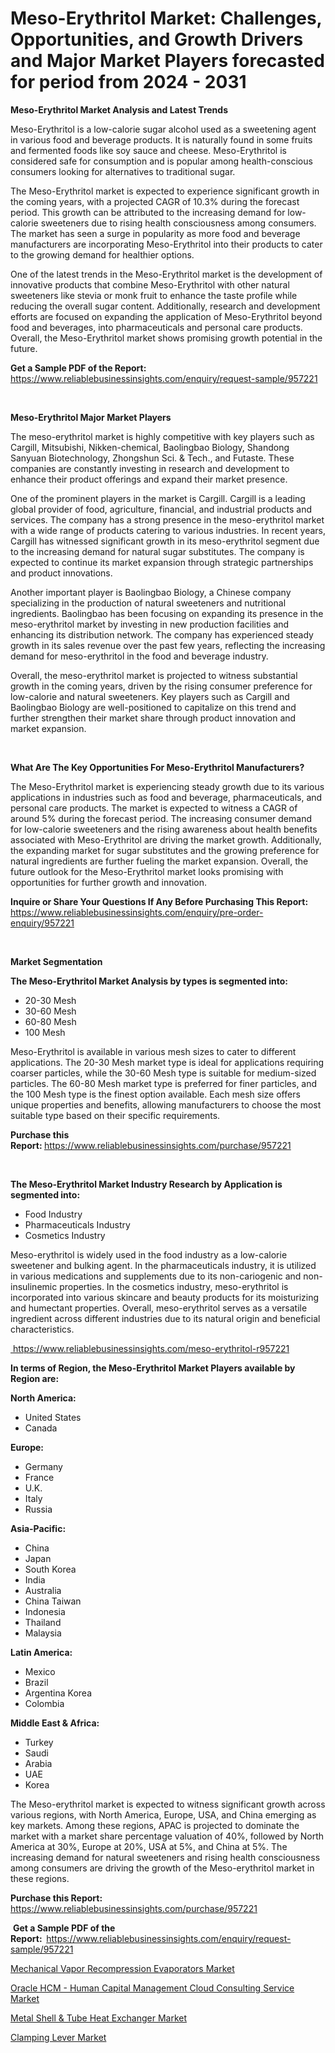 <p><h1>Meso-Erythritol Market: Challenges, Opportunities, and Growth Drivers and Major Market Players forecasted for period from 2024 - 2031</h1></p><p><strong>Meso-Erythritol Market Analysis and Latest Trends</strong></p>
<p><p>Meso-Erythritol is a low-calorie sugar alcohol used as a sweetening agent in various food and beverage products. It is naturally found in some fruits and fermented foods like soy sauce and cheese. Meso-Erythritol is considered safe for consumption and is popular among health-conscious consumers looking for alternatives to traditional sugar.</p><p>The Meso-Erythritol market is expected to experience significant growth in the coming years, with a projected CAGR of 10.3% during the forecast period. This growth can be attributed to the increasing demand for low-calorie sweeteners due to rising health consciousness among consumers. The market has seen a surge in popularity as more food and beverage manufacturers are incorporating Meso-Erythritol into their products to cater to the growing demand for healthier options.</p><p>One of the latest trends in the Meso-Erythritol market is the development of innovative products that combine Meso-Erythritol with other natural sweeteners like stevia or monk fruit to enhance the taste profile while reducing the overall sugar content. Additionally, research and development efforts are focused on expanding the application of Meso-Erythritol beyond food and beverages, into pharmaceuticals and personal care products. Overall, the Meso-Erythritol market shows promising growth potential in the future.</p></p>
<p><strong>Get a Sample PDF of the Report:&nbsp;</strong> <a href="https://www.reliablebusinessinsights.com/enquiry/request-sample/957221">https://www.reliablebusinessinsights.com/enquiry/request-sample/957221</a></p>
<p>&nbsp;</p>
<p><strong>Meso-Erythritol Major Market Players</strong></p>
<p><p>The meso-erythritol market is highly competitive with key players such as Cargill, Mitsubishi, Nikken-chemical, Baolingbao Biology, Shandong Sanyuan Biotechnology, Zhongshun Sci. & Tech., and Futaste. These companies are constantly investing in research and development to enhance their product offerings and expand their market presence.</p><p>One of the prominent players in the market is Cargill. Cargill is a leading global provider of food, agriculture, financial, and industrial products and services. The company has a strong presence in the meso-erythritol market with a wide range of products catering to various industries. In recent years, Cargill has witnessed significant growth in its meso-erythritol segment due to the increasing demand for natural sugar substitutes. The company is expected to continue its market expansion through strategic partnerships and product innovations.</p><p>Another important player is Baolingbao Biology, a Chinese company specializing in the production of natural sweeteners and nutritional ingredients. Baolingbao has been focusing on expanding its presence in the meso-erythritol market by investing in new production facilities and enhancing its distribution network. The company has experienced steady growth in its sales revenue over the past few years, reflecting the increasing demand for meso-erythritol in the food and beverage industry.</p><p>Overall, the meso-erythritol market is projected to witness substantial growth in the coming years, driven by the rising consumer preference for low-calorie and natural sweeteners. Key players such as Cargill and Baolingbao Biology are well-positioned to capitalize on this trend and further strengthen their market share through product innovation and market expansion.</p></p>
<p>&nbsp;</p>
<p><strong>What Are The Key Opportunities For Meso-Erythritol Manufacturers?</strong></p>
<p><p>The Meso-Erythritol market is experiencing steady growth due to its various applications in industries such as food and beverage, pharmaceuticals, and personal care products. The market is expected to witness a CAGR of around 5% during the forecast period. The increasing consumer demand for low-calorie sweeteners and the rising awareness about health benefits associated with Meso-Erythritol are driving the market growth. Additionally, the expanding market for sugar substitutes and the growing preference for natural ingredients are further fueling the market expansion. Overall, the future outlook for the Meso-Erythritol market looks promising with opportunities for further growth and innovation.</p></p>
<p><strong>Inquire or Share Your Questions If Any Before Purchasing This Report:</strong> <a href="https://www.reliablebusinessinsights.com/enquiry/pre-order-enquiry/957221">https://www.reliablebusinessinsights.com/enquiry/pre-order-enquiry/957221</a></p>
<p>&nbsp;</p>
<p><strong>Market Segmentation</strong></p>
<p><strong>The Meso-Erythritol Market Analysis by types is segmented into:</strong></p>
<p><ul><li>20-30 Mesh</li><li>30-60 Mesh</li><li>60-80 Mesh</li><li>100 Mesh</li></ul></p>
<p><p>Meso-Erythritol is available in various mesh sizes to cater to different applications. The 20-30 Mesh market type is ideal for applications requiring coarser particles, while the 30-60 Mesh type is suitable for medium-sized particles. The 60-80 Mesh market type is preferred for finer particles, and the 100 Mesh type is the finest option available. Each mesh size offers unique properties and benefits, allowing manufacturers to choose the most suitable type based on their specific requirements.</p></p>
<p><strong>Purchase this Report:&nbsp;</strong><a href="https://www.reliablebusinessinsights.com/purchase/957221">https://www.reliablebusinessinsights.com/purchase/957221</a></p>
<p>&nbsp;</p>
<p><strong>The Meso-Erythritol Market Industry Research by Application is segmented into:</strong></p>
<p><ul><li>Food Industry</li><li>Pharmaceuticals Industry</li><li>Cosmetics Industry</li></ul></p>
<p><p>Meso-erythritol is widely used in the food industry as a low-calorie sweetener and bulking agent. In the pharmaceuticals industry, it is utilized in various medications and supplements due to its non-cariogenic and non-insulinemic properties. In the cosmetics industry, meso-erythritol is incorporated into various skincare and beauty products for its moisturizing and humectant properties. Overall, meso-erythritol serves as a versatile ingredient across different industries due to its natural origin and beneficial characteristics.</p></p>
<p><a href="https://www.reliablebusinessinsights.com/meso-erythritol-r957221">&nbsp;https://www.reliablebusinessinsights.com/meso-erythritol-r957221</a></p>
<p><strong>In terms of Region, the Meso-Erythritol Market Players available by Region are:</strong></p>
<p>
    <p> <strong> North America: </strong>
        <ul>
            <li>United States</li>
            <li>Canada</li>
        </ul>
        </p> 
    <p> <strong> Europe: </strong>
        <ul>
            <li>Germany</li>
            <li>France</li>
            <li>U.K.</li>
            <li>Italy</li>
            <li>Russia</li>
        </ul>
        </p> 
    <p> <strong> Asia-Pacific: </strong>
        <ul>
            <li>China</li>
            <li>Japan</li>
            <li>South Korea</li>
            <li>India</li>
            <li>Australia</li>
            <li>China Taiwan</li>
            <li>Indonesia</li>
            <li>Thailand</li>
            <li>Malaysia</li>
        </ul>
        </p> 
    <p> <strong> Latin America: </strong>
        <ul>
            <li>Mexico</li>
            <li>Brazil</li>
            <li>Argentina Korea</li>
            <li>Colombia</li>
        </ul>
        </p> 
    <p> <strong> Middle East & Africa: </strong>
        <ul>
            <li>Turkey</li>
            <li>Saudi</li>
            <li>Arabia</li>
            <li>UAE</li>
            <li>Korea</li>
        </ul>
    </p>
    </p>
<p><p>The Meso-erythritol market is expected to witness significant growth across various regions, with North America, Europe, USA, and China emerging as key markets. Among these regions, APAC is projected to dominate the market with a market share percentage valuation of 40%, followed by North America at 30%, Europe at 20%, USA at 5%, and China at 5%. The increasing demand for natural sweeteners and rising health consciousness among consumers are driving the growth of the Meso-erythritol market in these regions.</p></p>
<p><strong>Purchase this Report: </strong><a href="https://www.reliablebusinessinsights.com/purchase/957221">https://www.reliablebusinessinsights.com/purchase/957221</a></p>
<p>&nbsp;<strong>Get a Sample PDF of the Report:&nbsp;&nbsp;</strong><a href="https://www.reliablebusinessinsights.com/enquiry/request-sample/957221">https://www.reliablebusinessinsights.com/enquiry/request-sample/957221</a></p>
<p><strong></strong></p>
<p><p><a href="https://github.com/eliasMan59/Market-Research-Report-List-1/blob/main/mechanical-vapor-recompression-evaporators-market.md">Mechanical Vapor Recompression Evaporators Market</a></p><p><a href="https://www.linkedin.com/pulse/global-oracle-hcm-human-capital-management-cloud-consulting-7mrxe?trackingId=pihbsDzGqMytL5oUmrk5eQ%3D%3D">Oracle HCM - Human Capital Management Cloud Consulting Service Market</a></p><p><a href="https://github.com/MaryamSipes/Market-Research-Report-List-1/blob/main/metal-shell-tube-heat-exchanger-market.md">Metal Shell & Tube Heat Exchanger Market</a></p><p><a href="https://www.linkedin.com/pulse/exploring-clamping-lever-market-dynamics-global-trends-future-ocjve?trackingId=0tzzlqrEH%2FXw%2Fco9CzjhDQ%3D%3D">Clamping Lever Market</a></p></p>